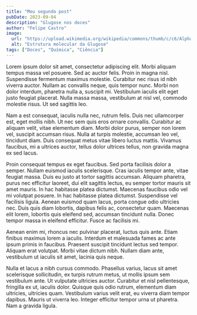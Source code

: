 ```yaml
---
title: "Meu segundo post"
pubDate: 2023-09-04
description: "Glugose nos doces"
author: "Felipe Castro"
image:
  url: "https://upload.wikimedia.org/wikipedia/commons/thumb/c/c6/Alpha-D-Glucopyranose.svg/640px-Alpha-D-Glucopyranose.svg.png"
  alt: "Estrutura molecular da Glugose"
tags: ["Doces", "Química", "Ciência"]
---
```


<meta charset="utf-8" />



Lorem ipsum dolor sit amet, consectetur adipiscing elit. Morbi aliquam tempus massa vel posuere. Sed ac auctor felis. Proin in magna nisl. Suspendisse fermentum maximus molestie. Curabitur nec risus id nibh viverra auctor. Nullam ac convallis neque, quis tempor nunc. Morbi non dolor interdum, pharetra nulla a, suscipit mi. Vestibulum iaculis elit eget justo feugiat placerat. Nulla massa massa, vestibulum at nisl vel, commodo molestie risus. Ut sed sagittis leo.

Nam a est consequat, iaculis nulla nec, rutrum felis. Duis nec ullamcorper est, eget mollis nibh. Ut nec sem quis eros ornare convallis. Curabitur ac aliquam velit, vitae elementum diam. Morbi dolor purus, semper non lorem vel, suscipit accumsan risus. Nulla at turpis molestie, accumsan leo vel, tincidunt diam. Duis consequat metus vitae libero luctus mattis. Vivamus faucibus, mi a ultrices auctor, tellus dolor ultrices tellus, non gravida magna ex sed lacus.

Proin consequat tempus ex eget faucibus. Sed porta facilisis dolor a semper. Nullam euismod iaculis scelerisque. Cras iaculis tempor ante, vitae feugiat massa. Duis eu justo at tortor sagittis accumsan. Aliquam pharetra, purus nec efficitur laoreet, dui elit sagittis lectus, eu semper tortor mauris sit amet mauris. In hac habitasse platea dictumst. Maecenas faucibus odio vel mi volutpat posuere. In hac habitasse platea dictumst. Suspendisse vel facilisis ligula. Aenean euismod quam lacus, porta congue odio ultricies nec. Duis quis diam lobortis, dapibus felis ac, consectetur quam. Maecenas elit lorem, lobortis quis eleifend sed, accumsan tincidunt nulla. Donec tempor massa in eleifend efficitur. Fusce ac facilisis mi.

Aenean enim mi, rhoncus nec pulvinar placerat, luctus quis ante. Etiam finibus maximus lorem a iaculis. Interdum et malesuada fames ac ante ipsum primis in faucibus. Praesent suscipit tincidunt lectus sed tempor. Aliquam erat volutpat. Morbi vitae dictum nibh. Nullam diam ante, vestibulum ut iaculis sit amet, lacinia quis neque.

Nulla et lacus a nibh cursus commodo. Phasellus varius, lacus sit amet scelerisque sollicitudin, ex turpis rutrum metus, ut mollis ipsum sem vestibulum ante. Ut vulputate ultricies auctor. Curabitur et nisl pellentesque, fringilla ex ut, iaculis dolor. Quisque quis odio rutrum, elementum diam ultricies, ultricies quam. Vestibulum varius velit erat, eu viverra diam tempor dapibus. Mauris ut viverra leo. Integer efficitur tempor urna ut pharetra. Nam a gravida ligula. 